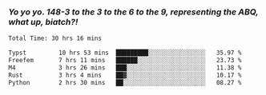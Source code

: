### ***Yo yo yo. 148-3 to the 3 to the 6 to the 9, representing the ABQ, what up, biatch?!***

<!--START_SECTION:waka-->

```txt
Total Time: 30 hrs 16 mins

Typst         10 hrs 53 mins  █████████░░░░░░░░░░░░░░░░   35.97 %
Freefem       7 hrs 11 mins   ██████░░░░░░░░░░░░░░░░░░░   23.73 %
M4            3 hrs 26 mins   ███░░░░░░░░░░░░░░░░░░░░░░   11.38 %
Rust          3 hrs 4 mins    ██▓░░░░░░░░░░░░░░░░░░░░░░   10.17 %
Python        2 hrs 30 mins   ██░░░░░░░░░░░░░░░░░░░░░░░   08.27 %
```

<!--END_SECTION:waka-->

<!--
**AJMC2002/AJMC2002** is a ✨ _special_ ✨ repository because its `README.md` (this file) appears on your GitHub profile.

Here are some ideas to get you started:

- 🔭 I’m currently working on ...
- 🌱 I’m currently learning ...
- 👯 I’m looking to collaborate on ...
- 🤔 I’m looking for help with ...
- 💬 Ask me about ...
- 📫 How to reach me: ...
- 😄 Pronouns: ...
- ⚡ Fun fact: ...
-->
